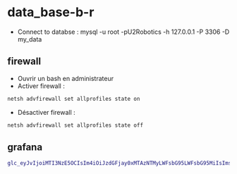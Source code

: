 # data_base-b-r

- Connect to databse : mysql -u root -pU2Robotics -h 127.0.0.1 -P 3306 -D my_data


## firewall
- Ouvrir un bash en administrateur
- Activer firewall :
```bash
netsh advfirewall set allprofiles state on
```

- Désactiver firewall :
```bash
netsh advfirewall set allprofiles state off
```

## grafana
```bash
glc_eyJvIjoiMTI3NzE5OCIsIm4iOiJzdGFjay0xMTAzNTMyLWFsbG95LWFsbG95MiIsImsiOiI3b21zOFA5b3FMOTUxMzA3ZncybXJpeHMiLCJtIjp7InIiOiJwcm9kLWV1LXdlc3QtMiJ9fQ==
```
